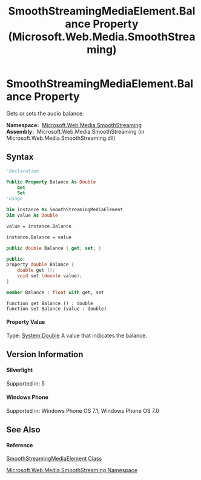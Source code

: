 ﻿---
title: SmoothStreamingMediaElement.Balance Property  (Microsoft.Web.Media.SmoothStreaming)
TOCTitle: Balance Property
ms:assetid: P:Microsoft.Web.Media.SmoothStreaming.SmoothStreamingMediaElement.Balance
ms:mtpsurl: https://msdn.microsoft.com/en-us/library/microsoft.web.media.smoothstreaming.smoothstreamingmediaelement.balance(v=VS.95)
ms:contentKeyID: 46307803
ms.date: 05/31/2012
mtps_version: v=VS.95
f1_keywords:
- Microsoft.Web.Media.SmoothStreaming.SmoothStreamingMediaElement.Balance
- Microsoft.Web.Media.SmoothStreaming.SmoothStreamingMediaElement.get_Balance
- Microsoft.Web.Media.SmoothStreaming.SmoothStreamingMediaElement.set_Balance
dev_langs:
- CSharp
- JScript
- VB
- FSharp
- c++
api_location:
- Microsoft.Web.Media.SmoothStreaming.dll
api_name:
- Microsoft.Web.Media.SmoothStreaming.SmoothStreamingMediaElement.Balance
- Microsoft.Web.Media.SmoothStreaming.SmoothStreamingMediaElement.get_Balance
- Microsoft.Web.Media.SmoothStreaming.SmoothStreamingMediaElement.set_Balance
api_type:
- Managed
topic_type:
- apiref
- kbSyntax
product_family_name: VS
ROBOTS: INDEX,FOLLOW
---

# SmoothStreamingMediaElement.Balance Property

Gets or sets the audio balance.

**Namespace:**  [Microsoft.Web.Media.SmoothStreaming](microsoft-web-media-smoothstreaming-namespace_1.md)  
**Assembly:**  Microsoft.Web.Media.SmoothStreaming (in Microsoft.Web.Media.SmoothStreaming.dll)

## Syntax

``` vb
'Declaration

Public Property Balance As Double
    Get
    Set
'Usage

Dim instance As SmoothStreamingMediaElement
Dim value As Double

value = instance.Balance

instance.Balance = value
```

``` csharp
public double Balance { get; set; }
```

``` c++
public:
property double Balance {
    double get ();
    void set (double value);
}
```

``` fsharp
member Balance : float with get, set
```

``` jscript
function get Balance () : double
function set Balance (value : double)
```

#### Property Value

Type: [System.Double](https://msdn.microsoft.com/en-us/library/643eft0t\(v=vs.95\))  
A value that indicates the balance.

## Version Information

#### Silverlight

Supported in: 5  

#### Windows Phone

Supported in: Windows Phone OS 7.1, Windows Phone OS 7.0  

## See Also

#### Reference

[SmoothStreamingMediaElement Class](smoothstreamingmediaelement-class-microsoft-web-media-smoothstreaming_1.md)

[Microsoft.Web.Media.SmoothStreaming Namespace](microsoft-web-media-smoothstreaming-namespace_1.md)

